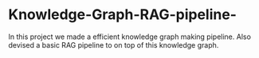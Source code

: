 # Knowledge-Graph-RAG-pipeline-
In this project we made a efficient knowledge graph making pipeline. Also devised a basic RAG pipeline to on top of this knowledge graph.
